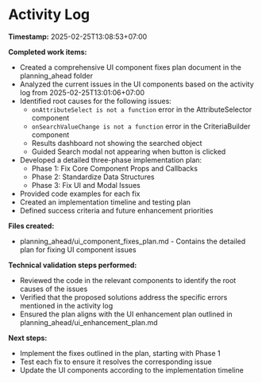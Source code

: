 # Activity Log

**Timestamp:** 2025-02-25T13:08:53+07:00

**Completed work items:**

* Created a comprehensive UI component fixes plan document in the planning_ahead folder
* Analyzed the current issues in the UI components based on the activity log from 2025-02-25T13:01:06+07:00
* Identified root causes for the following issues:
  * `onAttributeSelect is not a function` error in the AttributeSelector component
  * `onSearchValueChange is not a function` error in the CriteriaBuilder component
  * Results dashboard not showing the searched object
  * Guided Search modal not appearing when button is clicked
* Developed a detailed three-phase implementation plan:
  * Phase 1: Fix Core Component Props and Callbacks
  * Phase 2: Standardize Data Structures
  * Phase 3: Fix UI and Modal Issues
* Provided code examples for each fix
* Created an implementation timeline and testing plan
* Defined success criteria and future enhancement priorities

**Files created:**
* planning_ahead/ui_component_fixes_plan.md - Contains the detailed plan for fixing UI component issues

**Technical validation steps performed:**
* Reviewed the code in the relevant components to identify the root causes of the issues
* Verified that the proposed solutions address the specific errors mentioned in the activity log
* Ensured the plan aligns with the UI enhancement plan outlined in planning_ahead/ui_enhancement_plan.md

**Next steps:**
* Implement the fixes outlined in the plan, starting with Phase 1
* Test each fix to ensure it resolves the corresponding issue
* Update the UI components according to the implementation timeline
